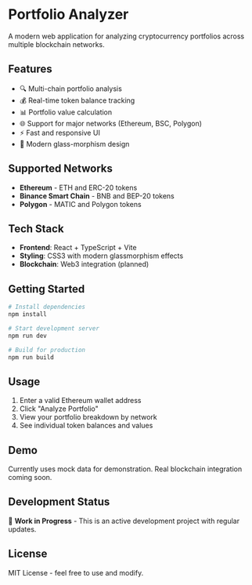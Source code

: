 # Portfolio Analyzer

A modern web application for analyzing cryptocurrency portfolios across multiple blockchain networks.

## Features

- 🔍 Multi-chain portfolio analysis
- 💰 Real-time token balance tracking
- 📊 Portfolio value calculation
- 🌐 Support for major networks (Ethereum, BSC, Polygon)
- ⚡ Fast and responsive UI
- 🎨 Modern glass-morphism design

## Supported Networks

- **Ethereum** - ETH and ERC-20 tokens
- **Binance Smart Chain** - BNB and BEP-20 tokens  
- **Polygon** - MATIC and Polygon tokens

## Tech Stack

- **Frontend**: React + TypeScript + Vite
- **Styling**: CSS3 with modern glassmorphism effects
- **Blockchain**: Web3 integration (planned)

## Getting Started

```bash
# Install dependencies
npm install

# Start development server
npm run dev

# Build for production
npm run build
```

## Usage

1. Enter a valid Ethereum wallet address
2. Click "Analyze Portfolio" 
3. View your portfolio breakdown by network
4. See individual token balances and values

## Demo

Currently uses mock data for demonstration. Real blockchain integration coming soon.

## Development Status

🚧 **Work in Progress** - This is an active development project with regular updates.

## License

MIT License - feel free to use and modify.